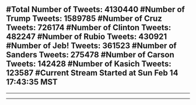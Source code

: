 #Total Number of Tweets: 4130440 
#Number of Trump Tweets: 1589785
#Number of Cruz Tweets: 726174
#Number of Clinton Tweets: 482247
#Number of Rubio Tweets: 430921
#Number of Jeb! Tweets: 361523
#Number of Sanders Tweets: 275478
#Number of Carson Tweets: 142428
#Number of Kasich Tweets: 123587
#Current Stream Started at Sun Feb 14 17:43:35 MST
---
---
---
